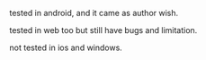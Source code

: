 tested in android, and it came as author wish. 

tested in web too but still have bugs and limitation.

not tested in ios and windows.
